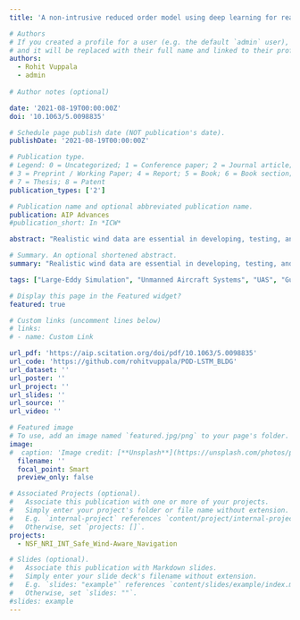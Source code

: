 ```yaml
---
title: 'A non-intrusive reduced order model using deep learning for realistic wind data generation for small unmanned aerial systems in urban spaces'

# Authors
# If you created a profile for a user (e.g. the default `admin` user), write the username (folder name) here
# and it will be replaced with their full name and linked to their profile.
authors:
  - Rohit Vuppala
  - admin
  
# Author notes (optional)

date: '2021-08-19T00:00:00Z'
doi: '10.1063/5.0098835'

# Schedule page publish date (NOT publication's date).
publishDate: '2021-08-19T00:00:00Z'

# Publication type.
# Legend: 0 = Uncategorized; 1 = Conference paper; 2 = Journal article;
# 3 = Preprint / Working Paper; 4 = Report; 5 = Book; 6 = Book section;
# 7 = Thesis; 8 = Patent
publication_types: ['2']

# Publication name and optional abbreviated publication name.
publication: AIP Advances
#publication_short: In *ICW*

abstract: "Realistic wind data are essential in developing, testing, and ensuring the safety of small unmanned aerial systems in operation. We present a non-intrusive reduced order modeling (NIROM) approach to replicate realistic wind data and predict wind fields. The method uses a LES model to generate high-fidelity data. To create a reduced-order model, we use proper orthogonal decomposition to extract modes from the three-dimensional space and use specialized recurrent neural networks and long short-term memory to step in time. This paper combines the traditional approach of using computational fluid dynamic simulations to generate wind data with deep learning and reduced-order modeling techniques to devise a methodology for a non-intrusive data-based model for wind field prediction. A model of an urban subspace with a building setup in neutral atmospheric conditions is tested to demonstrate the method."

# Summary. An optional shortened abstract.
summary: "Realistic wind data are essential in developing, testing, and ensuring the safety of small unmanned aerial systems in operation. We present a non-intrusive reduced order modeling (NIROM) approach to replicate realistic wind data and predict wind fields."

tags: ["Large-Eddy Simulation", "Unmanned Aircraft Systems", "UAS", "Gust", "Turbulence", "Urban Environment", "Machine Learning", "ROM", "NIROM", "LSTM", "NSF", "Award Number 1925147"]

# Display this page in the Featured widget?
featured: true

# Custom links (uncomment lines below)
# links:
# - name: Custom Link

url_pdf: 'https://aip.scitation.org/doi/pdf/10.1063/5.0098835'
url_code: 'https://github.com/rohitvuppala/POD-LSTM_BLDG'
url_dataset: ''
url_poster: ''
url_project: ''
url_slides: ''
url_source: ''
url_video: ''

# Featured image
# To use, add an image named `featured.jpg/png` to your page's folder.
image:
#  caption: 'Image credit: [**Unsplash**](https://unsplash.com/photos/pLCdAaMFLTE)'
  filename: ''
  focal_point: Smart
  preview_only: false

# Associated Projects (optional).
#   Associate this publication with one or more of your projects.
#   Simply enter your project's folder or file name without extension.
#   E.g. `internal-project` references `content/project/internal-project/index.md`.
#   Otherwise, set `projects: []`.
projects:
  - NSF_NRI_INT_Safe_Wind-Aware_Navigation

# Slides (optional).
#   Associate this publication with Markdown slides.
#   Simply enter your slide deck's filename without extension.
#   E.g. `slides: "example"` references `content/slides/example/index.md`.
#   Otherwise, set `slides: ""`.
#slides: example
---
```

